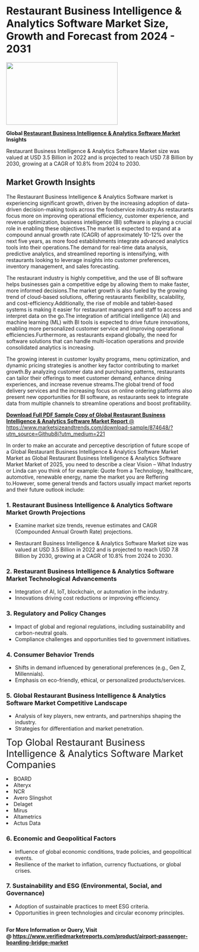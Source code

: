 <H1>Restaurant Business Intelligence & Analytics Software Market Size, Growth and Forecast from 2024 - 2031</H1><img class="aligncenter size-medium wp-image-584254" src="https://thirdeyenews.in/wp-content/uploads/2024/09/Global-Market-Research-300x168.jpeg" alt="" width="300" height="168" /><p><strong>Global&nbsp;<a href="https://www.marketsizeandtrends.com/download-sample/874648/?utm_source=Github8j?utm_medium=221">Restaurant Business Intelligence & Analytics Software Market</a> Insights</strong></p><p>Restaurant Business Intelligence & Analytics Software Market size was valued at USD 3.5 Billion in 2022 and is projected to reach USD 7.8 Billion by 2030, growing at a CAGR of 10.8% from 2024 to 2030.</p><p><h2>Market Growth Insights</h2> <p>The Restaurant Business Intelligence & Analytics Software market is experiencing significant growth, driven by the increasing adoption of data-driven decision-making tools across the foodservice industry.As restaurants focus more on improving operational efficiency, customer experience, and revenue optimization, business intelligence (BI) software is playing a crucial role in enabling these objectives.The market is expected to expand at a compound annual growth rate (CAGR) of approximately 10-12% over the next five years, as more food establishments integrate advanced analytics tools into their operations.The demand for real-time data analysis, predictive analytics, and streamlined reporting is intensifying, with restaurants looking to leverage insights into customer preferences, inventory management, and sales forecasting.</p> <p><a href="#"></a></p> <p>The restaurant industry is highly competitive, and the use of BI software helps businesses gain a competitive edge by allowing them to make faster, more informed decisions.The market growth is also fueled by the growing trend of cloud-based solutions, offering restaurants flexibility, scalability, and cost-efficiency.Additionally, the rise of mobile and tablet-based systems is making it easier for restaurant managers and staff to access and interpret data on the go.The integration of artificial intelligence (AI) and machine learning (ML) with BI tools is expected to drive future innovations, enabling more personalized customer service and improving operational efficiencies.Furthermore, as restaurants expand globally, the need for software solutions that can handle multi-location operations and provide consolidated analytics is increasing.<p>The growing interest in customer loyalty programs, menu optimization, and dynamic pricing strategies is another key factor contributing to market growth.By analyzing customer data and purchasing patterns, restaurants can tailor their offerings to meet customer demand, enhance dining experiences, and increase revenue streams.The global trend of food delivery services and the increasing focus on online ordering platforms also present new opportunities for BI software, as restaurants seek to integrate data from multiple channels to streamline operations and boost profitability.</p> <p><a href="#"></p><p><span class=""><strong>Download Full PDF Sample Copy of Global Restaurant Business Intelligence & Analytics Software Market Report</strong> @ <a href="https://www.marketsizeandtrends.com/download-sample/874648/?utm_source=Github8j?utm_medium=221" target="_blank">https://www.marketsizeandtrends.com/download-sample/874648/?utm_source=Github8j?utm_medium=221</a></span></p><p>In order to make an accurate and perceptive description of future scope of a Global&nbsp;Restaurant Business Intelligence & Analytics Software Market Market as Global&nbsp;Restaurant Business Intelligence & Analytics Software Market Market of 2025, you need to describe a clear Vision &ndash; What Industry or Linda can you think of for example: Quote from a Technology, healthcare, automotive, renewable energy, name the market you are Reffering to.However, some general trends and factors usually impact market reports and their future outlook include:</p><h3>1.&nbsp;<strong>Restaurant Business Intelligence & Analytics Software Market Growth Projections</strong></h3><ul><li>Examine market size trends, revenue estimates and CAGR (Compounded Annual Growth Rate) projections.</li><li><p>Restaurant Business Intelligence & Analytics Software Market size was valued at USD 3.5 Billion in 2022 and is projected to reach USD 7.8 Billion by 2030, growing at a CAGR of 10.8% from 2024 to 2030.</p></li></ul><h3>2.&nbsp;<strong>Restaurant Business Intelligence & Analytics Software Market Technological Advancements</strong></h3><ul><li>Integration of AI, IoT, blockchain, or automation in the industry.</li><li>Innovations driving cost reductions or improving efficiency.</li></ul><h3>3.&nbsp;<strong>Regulatory and Policy Changes</strong></h3><ul><li>Impact of global and regional regulations, including sustainability and carbon-neutral goals.</li><li>Compliance challenges and opportunities tied to government initiatives.</li></ul><h3>4.&nbsp;<strong>Consumer Behavior Trends</strong></h3><ul><li>Shifts in demand influenced by generational preferences (e.g., Gen Z, Millennials).</li><li>Emphasis on eco-friendly, ethical, or personalized products/services.</li></ul><h3>5.&nbsp;<strong>Global Restaurant Business Intelligence & Analytics Software Market Competitive Landscape</strong></h3><ul><li>Analysis of key players, new entrants, and partnerships shaping the industry.</li><li>Strategies for differentiation and market penetration.</li></ul><p data-pm-slice="1 1 []"><span style="color: inherit; font-family: inherit; font-size: 25px;">Top Global Restaurant Business Intelligence & Analytics Software Market Companies</span></p><div class="" data-test-id=""><p><li>BOARD</li><li> Alteryx</li><li> NCR</li><li> Avero Slingshot</li><li> Delaget</li><li> Mirus</li><li> Altametrics</li><li> Actus Data</li></p></div><h3>6.&nbsp;<strong>Economic and Geopolitical Factors</strong></h3><ul><li>Influence of global economic conditions, trade policies, and geopolitical events.</li><li>Resilience of the market to inflation, currency fluctuations, or global crises.</li></ul><h3>7.&nbsp;<strong>Sustainability and ESG (Environmental, Social, and Governance)</strong></h3><ul><li>Adoption of sustainable practices to meet ESG criteria.</li><li>Opportunities in green technologies and circular economy principles.</li></ul><h2><strong style="font-size: 14px;">For More Information or Query, Visit @&nbsp;</strong><a style="background-color: #ffffff; font-size: 14px;" href="https://www.marketsizeandtrends.com/report/restaurant-business-intelligence-and-analytics-software-market/" target="_blank">https://www.verifiedmarketreports.com/product/airport-passenger-boarding-bridge-market</a></h2>